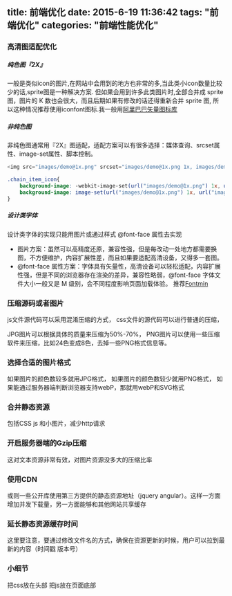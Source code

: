 title: 前端优化
date: 2015-6-19 11:36:42
tags: "前端优化"
categories: "前端性能优化"
---
### 高清图适配优化
##### 纯色图『2X』
一般是类似icon的图片,在网站中会用到的地方也非常的多,当此类小icon数量比较少的话,sprite图是一种解决方案.
但如果会用到许多此类图片时,全部合并成 sprite 图，图片的 K 数也会很大，而且后期如果有修改的话还得重新合并 sprite 图,
所以这种情况推荐使用iconfont图标.我一般用[阿里巴巴矢量图标库](http://iconfont.cn/)
##### 非纯色图
非纯色图通常用『2X』图适配，适配方案可以有很多选择：媒体查询、srcset属性、image-set属性、脚本控制。
``` javascript
<img src="images/demo@1x.png" srcset="images/demo@1x.png 1x, images/demo@2x.png 2x" alt="">
```
``` css
.chain_item_icon{
    background-image: -webkit-image-set(url("images/demo@1x.png") 1x, url("images/demo@2x.png") 2x);
    background-image: image-set(url("images/demo@1x.png") 1x, url("images/demo@2x.png") 2x);
}
```
##### 设计类字体
设计类字体的实现只能用图片或通过样式 @font-face 属性去实现
* 图片方案：虽然可以高精度还原，兼容性强，但是每改动一处地方都需要换图，不方便维护，内容扩展性差，而且如果要适配高清设备，又得多一套图。
* @font-face 属性方案：字体具有矢量性，高清设备可以轻松适配，内容扩展性强，但是不同的浏览器存在渲染的差异，兼容性略弱，@font-face 字体文件大小一般又是 M 级别，会不同程度影响页面加载体验。
推荐[Fontmin](http://ecomfe.github.io/fontmin/tw#feature)
### 压缩源码或者图片
js文件源代码可以采用混淆压缩的方式，
css文件的源代码可以进行普通的压缩，
<!-- more -->
JPG图片可以根据具体的质量来压缩为50%-70%，
PNG图片可以使用一些压缩软件来压缩，比如24色变成8色，去掉一些PNG格式信息等。
### 选择合适的图片格式
如果图片的颜色数较多就用JPG格式，
如果图片的颜色数较少就用PNG格式，
如果能通过服务器端判断浏览器支持webP，那就用webP和SVG格式
### 合并静态资源
包括CSS js 和小图片，减少http请求
### 开启服务器端的Gzip压缩
这对文本资源非常有效，对图片资源没多大的压缩比率
### 使用CDN
或则一些公开库使用第三方提供的静态资源地址（jquery angular）。这样一方面增加并发下载量，另一方面能够和其他网站共享缓存
### 延长静态资源缓存时间
这里要注意，要通过修改文件名的方式，确保在资源更新的时候，用户可以拉到最新的内容（时间戳 版本号）
### 小细节
把css放在头部  把js放在页面底部
